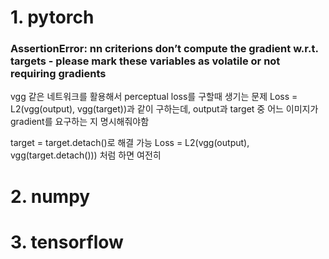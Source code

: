 # 1. pytorch
### AssertionError: nn criterions don’t compute the gradient w.r.t. targets - please mark these variables as volatile or not requiring gradients

vgg 같은 네트워크를 활용해서 perceptual loss를 구할때 생기는 문제
Loss = L2(vgg(output), vgg(target))과 같이 구하는데, output과 target 중 어느 이미지가 gradient를 요구하는 지 명시해줘야함

target = target.detach()로 해결 가능
Loss = L2(vgg(output), vgg(target.detach())) 처럼 하면 여전히 
# 2. numpy

# 3. tensorflow
